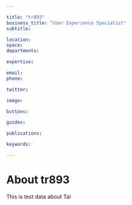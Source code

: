 ```yaml
---

title: "tr893"
business_title: "User Experience Specialist"
subtitle: 

location: 
space: 
departments:

expertise:

email: 
phone: 

twitter: 

image: 

buttons:

guides:

publications:

keywords:

---
```


# About tr893

This is test data about Tal
